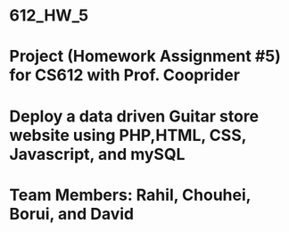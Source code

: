 # 612_HW_5
# Project (Homework Assignment #5) for CS612 with Prof. Cooprider
# Deploy a data driven Guitar store website using PHP,HTML, CSS, Javascript, and mySQL
# Team Members: Rahil, Chouhei, Borui, and David
